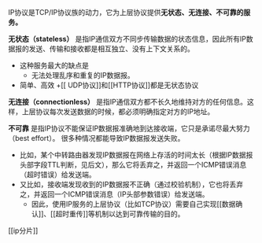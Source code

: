 


IP协议是TCP/IP协议族的动力，它为上层协议提供**无状态、无连接、不可靠的服务。**

**无状态（stateless）** 
是指IP通信双方不同步传输数据的状态信息，因此所有IP数据报的发送、传输和接收都是相互独立、没有上下文关系的。
+ 这种服务最大的缺点是
	+ 无法处理乱序和重复的IP数据报。
+ 简单、高效
+[[ UDP协议]]和[[HTTP协议]]都是无状态协议


**无连接（connectionless）**
是指IP通信双方都不长久地维持对方的任何信息。这样，上层协议每次发送数据的时候，都必须明确指定对方的IP地址。


**不可靠**
是指IP协议不能保证IP数据报准确地到达接收端，它只是承诺尽最大努力（best effort）。
很多种情况都能导致IP数据报发送失败。
+ 比如，某个中转路由器发现IP数据报在网络上存活的时间太长（根据IP数据报头部字段TTL判断，见后文），那么它将丢弃之，并返回一个ICMP错误消息（超时错误）给发送端。
+ 又比如，接收端发现收到的IP数据报不正确（通过校验机制），它也将丢弃之，并返回一个ICMP错误消息（IP头部参数错误）给发送端。
	+ 因此，使用IP服务的上层协议（比如TCP协议）需要自己实现[[数据确认]]、[[超时重传]]等机制以达到可靠传输的目的。



[[ip分片]]
